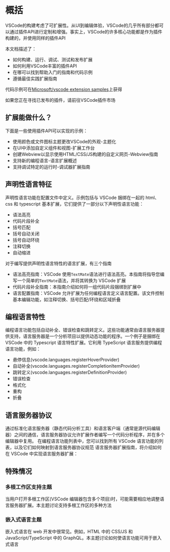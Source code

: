 # 概括

VSCode的构建考虑了可扩展性。从UI到编辑体验，VSCode的几乎所有部分都可以通过插件API进行定制和增强。事实上，VSCode的许多核心功能都是作为插件构建的，并使用同样的插件API

本文档描述了：

- 如何构建、运行、调试、测试和发布扩展
- 如何利用VSCode丰富的插件API
- 在哪可以找到帮助入门的指南和代码示例
- 遵循最佳实践扩展指南

代码示例可在[Microsoft/vscode extension samples](https://github.com/microsoft/vscode-extension-samples)上获得

如果您正在寻找已发布的插件，请前往VSCode插件市场

## 扩展能做什么？

下面是一些使用插件API可以实现的示例：

- 使用颜色或文件图标主题更改VSCode的外观-主题化
- 在UI中添加自定义组件和视图-扩展工作台
- 创建Webview以显示使用HTML/CSS/JS构建的自定义网页-Webview指南
- 支持新的编程语言-语言扩展概述
- 支持调试特定的运行时-调试器扩展指南

## 声明性语言特征

声明性语言功能在配置文件中定义。示例包括与 VSCode 捆绑在一起的 html、css 和 typescript 基本扩展，它们提供了一部分以下声明性语言功能：

- 语法高亮
- 代码片段补全
- 括号匹配
- 括号自动关闭
- 括号自动环绕
- 注释切换
- 自动缩进

对于编写提供声明性语言特性的语言扩展，有三个指南

- 语法高亮指南：VSCode 使用`TextMate`语法进行语法高亮。本指南将指导您编写一个简单的`TextMate`语法，并将其转换为 VSCode 扩展
- 代码片段补全指南：本指南介绍如何将一组代码片段捆绑到扩展中
- 语言配置指南：VSCode 允许扩展为任何编程语言定义语言配置。该文件控制基本编辑功能，如注释切换、括号匹配/环绕和区域折叠

## 编程语言特性

编程语言功能包括自动补全、错误检查和跳转定义。这些功能通常由语言服务器提供支持，语言服务器是一个分析项目以提供动态功能的程序。一个例子是捆绑在 VSCode 中的 Typescript 语言特性扩展。它利用 TypeScript 语言服务提供编程语言功能，例如：

- 悬停信息(vscode.languages.registerHoverProvider)
- 自动补全(vscode.languages.registerCompletionItemProvider)
- 跳转定义(vscode.languages.registerDefinitionProvider)
- 错误检查
- 格式化
- 重构
- 折叠

## 语言服务器协议

通过标准化语言服务器（静态代码分析工具）和语言客户端（通常是源代码编辑器）之间的通信，语言服务器协议允许扩展作者编写一个代码分析程序，并在多个编辑器中复用。
在编程语言功能列表中，您可以找到所有 VSCode 语言功能的列表，以及它们如何映射到语言服务器协议规范
语言服务器扩展指南，将介绍如何在 VSCode 中实现语言服务器扩展：

## 特殊情况

### 多根工作区支持主题

当用户打开多根工作区(VSCode 编辑器包含多个项目)时，可能需要相应地调整语言服务器扩展。本主题讨论支持多根工作区的多种方法

### 嵌入式语言主题

嵌入式语言在 web 开发中很常见。例如，HTML 中的 CSS/JS 和 JavaScript/TypeScript 中的 GraphQL。本主题讨论如何使语言功能可用于嵌入式语言
